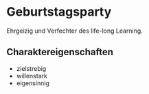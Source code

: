 # Geburtstagsparty

Ehrgeizig und Verfechter des life-long Learning.

## Charaktereigenschaften

* zielstrebig
* willenstark
* eigensinnig